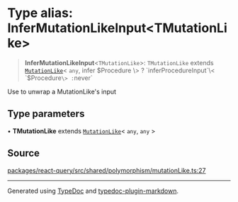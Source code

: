 # Type alias: InferMutationLikeInput\<TMutationLike\>

> **InferMutationLikeInput**\<`TMutationLike`\>: `TMutationLike` extends [`MutationLike`](MutationLike.md)\< `any`, infer $Procedure \> ? `inferProcedureInput`\< `$Procedure` \> : `never`

Use to unwrap a MutationLike's input

## Type parameters

• **TMutationLike** extends [`MutationLike`](MutationLike.md)\< `any`, `any` \>

## Source

[packages/react-query/src/shared/polymorphism/mutationLike.ts:27](https://github.com/trpc/trpc/blob/caccce64/packages/react-query/src/shared/polymorphism/mutationLike.ts#L27)

***

Generated using [TypeDoc](https://typedoc.org) and [typedoc-plugin-markdown](https://typedoc-plugin-markdown.org).
